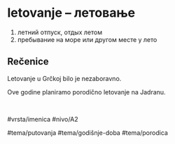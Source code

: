 # letovanje – летовање

1. летний отпуск, отдых летом  
2. пребывание на море или другом месте у лето

## Rečenice

Letovanje u Grčkoj bilo je nezaboravno.

Ove godine planiramo porodično letovanje na Jadranu.

<br>

#vrsta/imenica
#nivo/A2

#tema/putovanja
#tema/godišnje-doba
#tema/porodica

